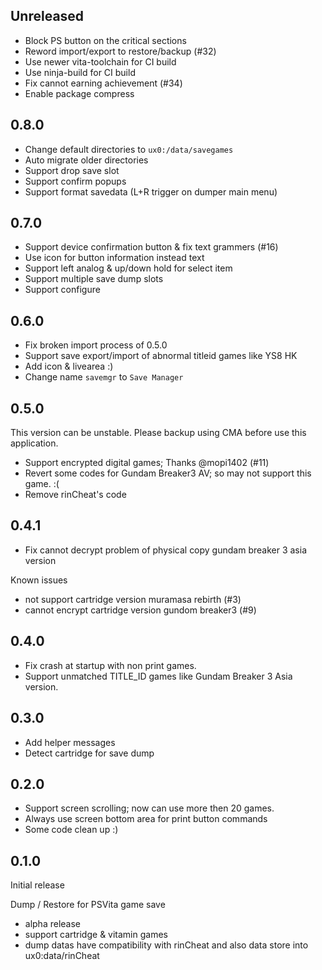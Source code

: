 ## Unreleased
- Block PS button on the critical sections
- Reword import/export to restore/backup (#32)
- Use newer vita-toolchain for CI build
- Use ninja-build for CI build
- Fix cannot earning achievement (#34)
- Enable package compress

## 0.8.0
- Change default directories to `ux0:/data/savegames`
- Auto migrate older directories
- Support drop save slot
- Support confirm popups
- Support format savedata (L+R trigger on dumper main menu)

## 0.7.0
- Support device confirmation button & fix text grammers (#16)
- Use icon for button information instead text
- Support left analog & up/down hold for select item
- Support multiple save dump slots
- Support configure

## 0.6.0
- Fix broken import process of 0.5.0
- Support save export/import of abnormal titleid games like YS8 HK
- Add icon & livearea :)
- Change name `savemgr` to `Save Manager`

## 0.5.0
This version can be unstable. Please backup using CMA before use
this application.

- Support encrypted digital games; Thanks @mopi1402 (#11)
- Revert some codes for Gundam Breaker3 AV; so may not support this game. :(
- Remove rinCheat's code


## 0.4.1
- Fix cannot decrypt problem of physical copy gundam breaker 3 asia version

Known issues
- not support cartridge version muramasa rebirth (#3)
- cannot encrypt cartridge version gundom breaker3 (#9)

## 0.4.0
- Fix crash at startup with non print games.
- Support unmatched TITLE_ID games like Gundam Breaker 3 Asia version.

## 0.3.0
- Add helper messages
- Detect cartridge for save dump

## 0.2.0
- Support screen scrolling; now can use more then 20 games.
- Always use screen bottom area for print button commands
- Some code clean up :)

## 0.1.0
Initial release

Dump / Restore for PSVita game save

- alpha release
- support cartridge & vitamin games
- dump datas have compatibility with rinCheat and also data store
  into ux0:data/rinCheat
